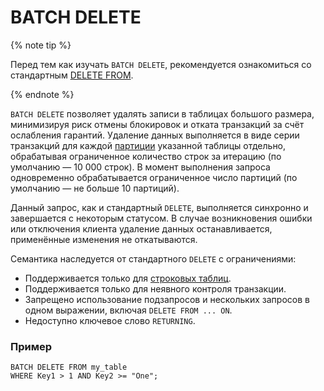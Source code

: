 # BATCH DELETE

{% note tip %}

Перед тем как изучать `BATCH DELETE`, рекомендуется ознакомиться со стандартным [DELETE FROM](delete.md).

{% endnote %}

`BATCH DELETE` позволяет удалять записи в таблицах большого размера, минимизируя риск отмены блокировок и отката транзакций за счёт ослабления гарантий. Удаление данных выполняется в виде серии транзакций для каждой [партиции](../../../concepts/datamodel/table.md#partitioning_row_table) указанной таблицы отдельно, обрабатывая ограниченное количество строк за итерацию (по умолчанию — 10 000 строк). В момент выполнения запроса одновременно обрабатывается ограниченное число партиций (по умолчанию — не больше 10 партиций).

Данный запрос, как и стандартный `DELETE`, выполняется синхронно и завершается с некоторым статусом. В случае возникновения ошибки или отключения клиента удаление данных останавливается, применённые изменения не откатываются.

Семантика наследуется от стандартного `DELETE` с ограничениями:

* Поддерживается только для [строковых таблиц](../../../concepts/glossary.md#row-oriented-table).
* Поддерживается только для неявного контроля транзакции.
* Запрещено использование подзапросов и нескольких запросов в одном выражении, включая `DELETE FROM ... ON`.
* Недоступно ключевое слово `RETURNING`.

### Пример

```yql
BATCH DELETE FROM my_table
WHERE Key1 > 1 AND Key2 >= "One";
```
